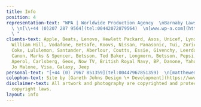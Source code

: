 ```yaml
---
title: Info
position: 4
representation-text: "WPA | Worldwide Production Agency  \nBarnaby Laws  \n[barnaby@wp-a.co.uk](mailto:barnaby@wp-a.co.uk)
  \ \n[\\+44 (0)207 287 9564](tel:00442072879564)  \n[www.wp-a.com](http://www.wp-a.com/)
  \ "
clients-text: Apple, Beats, Lenovo, Hewlett Packard, Asos, Unicef, Lynx, Adidas, Google,
  William Hill, Vodafone, Betsafe, Koovs, Nissan, Panasonic, Tui, Zurich, BT, Diet
  Coke, Lululemon, Santander, Aberlour, Coutts, Essie, Givenchy, Leerdammer, Cadbury,
  Canon, Marks & Spencer, Betsson, Ted Baker, Longmorn, Betsson, Pepsi, Selfridges,
  Aperol, Carlsberg, Geox, Now TV, British Royal Navy, BP, Danone, Yahoo, Lego, Microsoft,
  Jo Malone, Visa, Galaxy, Jeep
personal-text: "[+44 (0) 7967 851359](tel:00447967851359)  \n[matthewemvintaylor@gmail.com](mailto:matthewemvintaylor@gmail.com)"
colophon-text: Site by [Gareth Johns Design \+ Development](https://www.garethjohnsdesign.com)
disclaimer-text: All artwork and photography are copyrighted and protected under international
  copyright laws.
layout: info
---
```


